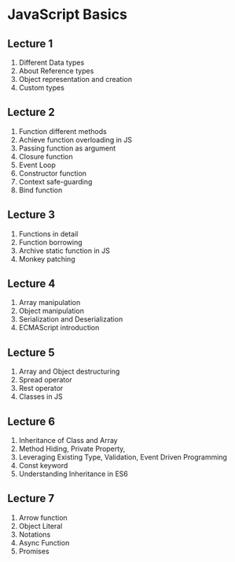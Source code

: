 # JavaScript Basics

## Lecture 1

1. Different Data types
2. About Reference types
3. Object representation and creation
4. Custom types

## Lecture 2

1. Function different methods
2. Achieve function overloading in JS
3. Passing function as argument
4. Closure function
5. Event Loop
6. Constructor function
7. Context safe-guarding
8. Bind function

## Lecture 3

1. Functions in detail
2. Function borrowing
3. Archive static function in JS
4. Monkey patching

## Lecture 4

1. Array manipulation
2. Object manipulation
3. Serialization and Deserialization
4. ECMAScript introduction

## Lecture 5

1. Array and Object destructuring
2. Spread operator
3. Rest operator
4. Classes in JS

## Lecture 6

1. Inheritance of Class and Array
2. Method Hiding, Private Property,
3. Leveraging Existing Type, Validation, Event Driven Programming
4. Const keyword
5. Understanding Inheritance in ES6

## Lecture 7

1. Arrow function
2. Object Literal
3. Notations
4. Async Function
5. Promises
